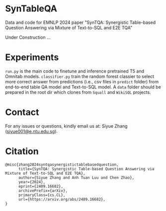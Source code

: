 # SynTableQA

Data and code for EMNLP 2024 paper "SynTQA: Synergistic Table-based Question Answering via Mixture of Text-to-SQL and E2E TQA"

Under Construction ...

# Experiments

`run.py` is the main code to finetune and inference pretrained T5 and Omnitab models. `classifier.py` train the random forest classier to select more correct answer from predictions (i.e., csv files in `predict` folder) from end-to-end table QA model and Text-to-SQL model. A `data` folder should be prepared in the root dir which clones from `Squall` and `WikiSQL` projects. 

# Contact

For any issues or questions, kindly email us at: Siyue Zhang (siyue001@e.ntu.edu.sg).

# Citation

```
@misc{zhang2024syntqasynergistictablebasedquestion,
      title={SynTQA: Synergistic Table-based Question Answering via Mixture of Text-to-SQL and E2E TQA}, 
      author={Siyue Zhang and Anh Tuan Luu and Chen Zhao},
      year={2024},
      eprint={2409.16682},
      archivePrefix={arXiv},
      primaryClass={cs.CL},
      url={https://arxiv.org/abs/2409.16682}, 
}
```